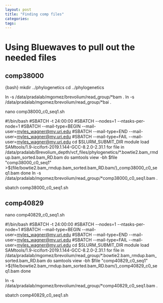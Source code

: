 ```yaml
---
layout: post
title: "Finding comp files"
categories: 
tags: 
---
```


# Using Bluewaves to pull out the needed files


## comp38000

{bash}
mkdir ../phylogenetics
cd ../phylogenetics

ln -s /data/pradalab/mgomez/brevolium/read_group/*bam .
ln -s /data/pradalab/mgomez/brevolium/read_group/*bai . 

nano comp38000_c0_seq1.sh


#!/bin/bash
#SBATCH -t 24:00:00
#SBATCH --nodes=1 --ntasks-per-node=1
#SBATCH --mail-type=BEGIN  --mail-user=myles_wagner@my.uri.edu
#SBATCH --mail-type=END  --mail-user=myles_wagner@my.uri.edu
#SBATCH --mail-type=FAIL  --mail-user=myles_wagner@my.uri.edu
cd $SLURM_SUBMIT_DIR
module load SAMtools/1.9-iccifort-2019.1.144-GCC-8.2.0-2.31.1
for file in /data/pradalab/Brevolium_depth/vcf_files/phylogenetics/*.bowtie2.bam_rmdup.bam_sorted.bam_RD.bam
  do samtools view -bh $file "comp38000_c0_seq1" >${file/bowtie2.bam_rmdup.bam_sorted.bam_RD.bam/}_comp38000_c0_seq1.bam
  done
ln -s /data/pradalab/mgomez/brevolium/read_group/*comp38000_c0_seq1.bam .

sbatch comp38000_c0_seq1.sh


## comp40829

nano comp40829_c0_seq1.sh


#!/bin/bash
#SBATCH -t 24:00:00
#SBATCH --nodes=1 --ntasks-per-node=1
#SBATCH --mail-type=BEGIN  --mail-user=myles_wagner@my.uri.edu
#SBATCH --mail-type=END  --mail-user=myles_wagner@my.uri.edu
#SBATCH --mail-type=FAIL  --mail-user=myles_wagner@my.uri.edu
cd $SLURM_SUBMIT_DIR
module load SAMtools/1.9-iccifort-2019.1.144-GCC-8.2.0-2.31.1
for file in /data/pradalab/mgomez/brevolium/read_group/*.bowtie2.bam_rmdup.bam_sorted.bam_RD.bam
  do samtools view -bh $file "comp40829_c0_seq1" >${file/bowtie2.bam_rmdup.bam_sorted.bam_RD.bam/}_comp40829_c0_seq1.bam
  done

  ln -s /data/pradalab/mgomez/brevolium/read_group/*comp40829_c0_seq1.bam .

sbatch comp40829_c0_seq1.sh